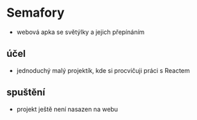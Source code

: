 # Semafory  
- webová apka se světýlky a jejich přepínáním  
## účel  
- jednoduchý malý projektík, kde si procvičuji práci s Reactem 
## spuštění  
- projekt ještě není nasazen na webu  
